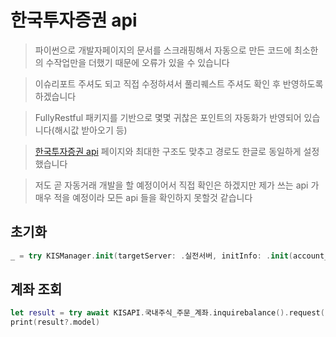 # 한국투자증권 api
> 파이썬으로 개발자페이지의 문서를 스크래핑해서 자동으로 만든 코드에 최소한의 수작업만을 더했기 때문에 오류가 있을 수 있습니다

> 이슈리포트 주셔도 되고 직접 수정하셔서 풀리퀘스트 주셔도 확인 후 반영하도록 하겠습니다

> FullyRestful 패키지를 기반으로 몇몇 귀찮은 포인트의 자동화가 반영되어 있습니다(해시값 받아오기 등)

> [한국투자증권 api](https://apiportal.koreainvestment.com/apiservice/oauth2#L_5c87ba63-740a-4166-93ac-803510bb9c02) 페이지와 최대한 구조도 맞추고 경로도 한글로 동일하게 설정했습니다

> 저도 곧 자동거래 개발을 할 예정이어서 직접 확인은 하겠지만 제가 쓰는 api 가 매우 적을 예정이라 모든 api 들을 확인하지 못할것 같습니다
## 초기화
```swift
_ = try KISManager.init(targetServer: .실전서버, initInfo: .init(account_id: env.accountNo, appkey: env.appKey, appsecret: env.appSecret))
```

## 계좌 조회
```swift
let result = try await KISAPI.국내주식_주문_계좌.inquirebalance().request(param: .init(AFHR_FLPR_YN: "N", OFL_YN: "", INQR_DVSN: "02", UNPR_DVSN: "01", FUND_STTL_ICLD_YN: "N", FNCG_AMT_AUTO_RDPT_YN: "N", PRCS_DVSN: "00", CTX_AREA_FK100: "", CTX_AREA_NK100: ""))
print(result?.model)
```

